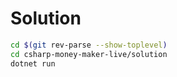 # Solution

``` bash
cd $(git rev-parse --show-toplevel)
cd csharp-money-maker-live/solution
dotnet run
```